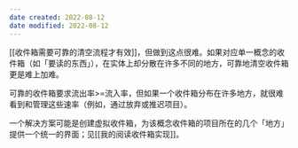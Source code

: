 ```yaml
---
date created: 2022-08-12
date modified: 2022-08-12
---
```


[[收件箱需要可靠的清空流程才有效]]，但做到这点很难。如果对应单一概念的收件箱（如「要读的东西」），在实体上却分散在许多不同的地方，可靠地清空收件箱更是难上加难。

可靠的收件箱要求流出率>=流入率，但如果一个收件箱分布在许多地方，就很难看到和管理这些速率（例如，通过放弃或推迟项目）。

一个解决方案可能是创建虚拟收件箱，为该概念收件箱的项目所在的几个「地方」提供一个统一的界面；见[[我的阅读收件箱实现]]。
